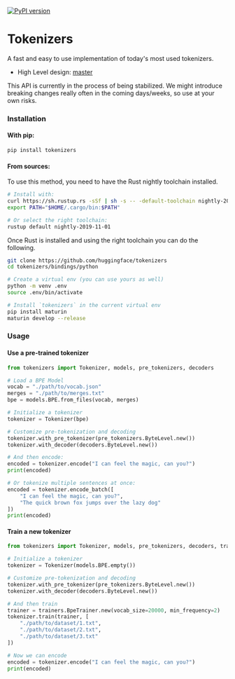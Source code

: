[![PyPI version](https://badge.fury.io/py/tokenizers.svg)](https://badge.fury.io/py/tokenizers)

# Tokenizers

A fast and easy to use implementation of today's most used tokenizers.

 - High Level design: [master](https://github.com/huggingface/tokenizers)

This API is currently in the process of being stabilized. We might introduce breaking changes
really often in the coming days/weeks, so use at your own risks.

### Installation

#### With pip:

```bash
pip install tokenizers
```

#### From sources:

To use this method, you need to have the Rust nightly toolchain installed.

```bash
# Install with:
curl https://sh.rustup.rs -sSf | sh -s -- -default-toolchain nightly-2019-11-01 -y
export PATH="$HOME/.cargo/bin:$PATH"

# Or select the right toolchain:
rustup default nightly-2019-11-01
```

Once Rust is installed and using the right toolchain you can do the following.

```bash
git clone https://github.com/huggingface/tokenizers
cd tokenizers/bindings/python

# Create a virtual env (you can use yours as well)
python -m venv .env
source .env/bin/activate

# Install `tokenizers` in the current virtual env
pip install maturin
maturin develop --release
```

### Usage

#### Use a pre-trained tokenizer

```python
from tokenizers import Tokenizer, models, pre_tokenizers, decoders

# Load a BPE Model
vocab = "./path/to/vocab.json"
merges = "./path/to/merges.txt"
bpe = models.BPE.from_files(vocab, merges)

# Initialize a tokenizer
tokenizer = Tokenizer(bpe)

# Customize pre-tokenization and decoding
tokenizer.with_pre_tokenizer(pre_tokenizers.ByteLevel.new())
tokenizer.with_decoder(decoders.ByteLevel.new())

# And then encode:
encoded = tokenizer.encode("I can feel the magic, can you?")
print(encoded)

# Or tokenize multiple sentences at once:
encoded = tokenizer.encode_batch([
	"I can feel the magic, can you?",
	"The quick brown fox jumps over the lazy dog"
])
print(encoded)
```

#### Train a new tokenizer

```python
from tokenizers import Tokenizer, models, pre_tokenizers, decoders, trainers

# Initialize a tokenizer
tokenizer = Tokenizer(models.BPE.empty())

# Customize pre-tokenization and decoding
tokenizer.with_pre_tokenizer(pre_tokenizers.ByteLevel.new())
tokenizer.with_decoder(decoders.ByteLevel.new())

# And then train
trainer = trainers.BpeTrainer.new(vocab_size=20000, min_frequency=2)
tokenizer.train(trainer, [
	"./path/to/dataset/1.txt",
	"./path/to/dataset/2.txt",
	"./path/to/dataset/3.txt"
])

# Now we can encode
encoded = tokenizer.encode("I can feel the magic, can you?")
print(encoded)
```
